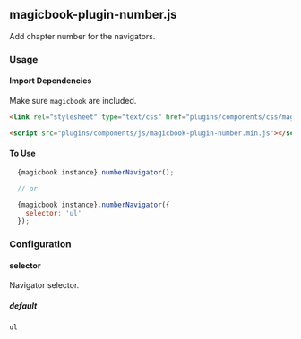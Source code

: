 ## magicbook-plugin-number.js
Add chapter number for the navigators.

### Usage
#### Import Dependencies
Make sure `magicbook` are included.
```html
<link rel="stylesheet" type="text/css" href="plugins/components/css/magicbook-plugin-number.min.css" />

<script src="plugins/components/js/magicbook-plugin-number.min.js"></script>
```

#### To Use
```js
  {magicbook instance}.numberNavigator();

  // or

  {magicbook instance}.numberNavigator({
    selector: 'ul'
  });
```

### Configuration
#### selector
Navigator selector.

##### default
`ul`
